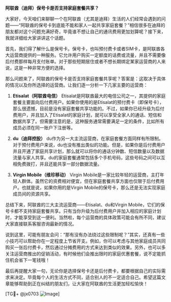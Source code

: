 **阿联酋（迪拜）保号卡是否支持家庭套餐共享？**

大家好，今天咱们来聊聊一个在阿联酋（尤其是迪拜）生活的人们经常会遇到的问题——“阿联酋的保号卡到底能不能和家人一起共享家庭套餐？”相信很多在迪拜的朋友都对这个问题充满好奇，毕竟谁不想让自己的通讯费用更加划算呢？接下来，我就详细给大家讲讲这个话题。

首先，我们得了解什么是保号卡。保号卡，也叫预付费卡或者SIM卡，是阿联酋各大运营商提供的一种服务。它允许用户购买一定额度的话费或流量，并且不需要像后付费那样每月支付账单。对于那些短期居住或者不想长期绑定某家运营商的人来说，这是一种非常方便的选择。

那么问题来了，阿联酋的保号卡是否支持家庭套餐共享呢？答案是：这取决于具体的情况以及你所选择的运营商。让我们逐一分析一下几家主要的运营商：

1. **Etisalat（阿联酋电信）**
   Etisalat是阿联酋最大的电信公司之一，其提供的家庭套餐主要面向后付费用户。如果你使用的是Etisalat的预付费卡（即保号卡），那么很遗憾，目前是没有家庭套餐共享功能的。不过，如果你已经升级为后付费用户，并且加入了Etisalat的家庭计划，就可以享受全家人的通话、短信和数据共享了。但需要注意的是，这种服务通常需要满足一定的条件，比如所有成员必须在同一账户下注册等。

2. **du（迪拜控股）**
   du作为另一大主流运营商，在家庭套餐方面同样有所限制。对于预付费用户来说，du也没有推出类似的功能。但是，如果你是后付费用户并且开通了家庭共享计划，那么就可以将你的通话分钟数、短信数量以及数据流量与家人共享。du的家庭套餐通常包括多个手机号码，这些号码之间可以互相免费拨打，并且还能共享一部分数据流量。

3. **Virgin Mobile（维珍移动）**
   Virgin Mobile是一家比较年轻的运营商，主打年轻人群体。虽然它的资费相对便宜，但在家庭套餐共享方面也仅限于后付费用户。也就是说，如果你用的是Virgin Mobile的保号卡，那么还是无法实现家庭成员间的资源共享。

总结下来，阿联酋的三大主流运营商——Etisalat、du和Virgin Mobile，它们的保号卡都不支持家庭套餐共享。只有当你升级为后付费用户并加入相应的家庭计划时，才能享受到这一便利。当然啦，每个运营商的具体政策可能会有所不同，建议大家直接联系客服咨询最新的情况。

说到这里，可能有朋友会问：“那有没有办法绕过这些限制呢？”其实，还真有一些小技巧可以帮助你在一定程度上节省开支。例如，你可以考虑与其他家庭成员共同购买一张后付费卡，然后通过分摊费用的方式来达到类似的效果。另外，也可以多关注运营商推出的促销活动，有时候他们会推出限时的家庭优惠套餐，说不定能抓住机会省下一笔钱哦！

最后再提醒大家一句，无论你是选择保号卡还是后付费卡，都要根据自己的实际需求来决定。毕竟每个人的生活方式不同，适合别人的不一定适合自己。希望这篇文章能够帮助到正在纠结的朋友们，让大家在阿联酋的生活更加轻松愉快！

[TG💪+ @jx0703 ![Image](https://github.com/user-attachments/assets/dbca1d08-cadb-493c-b0ec-ad6f7a83f270)]